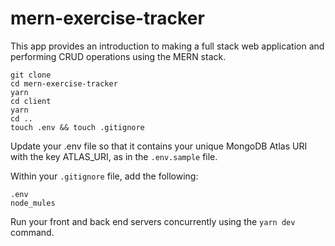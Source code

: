 # mern-exercise-tracker

This app provides an introduction to making a full stack web application and performing CRUD operations using the MERN stack.

```
git clone
cd mern-exercise-tracker
yarn
cd client
yarn
cd ..
touch .env && touch .gitignore
```

Update your .env file so that it contains your unique MongoDB Atlas URI with the key ATLAS_URI, as in the `.env.sample` file.

Within your `.gitignore` file, add the following:

```
.env
node_mules
```

Run your front and back end servers concurrently using the `yarn dev` command.
